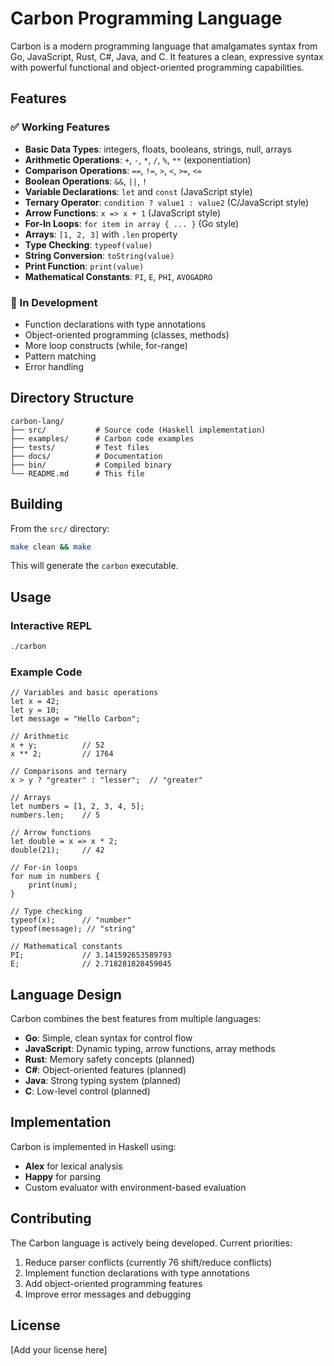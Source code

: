 # Carbon Programming Language

Carbon is a modern programming language that amalgamates syntax from Go, JavaScript, Rust, C#, Java, and C. It features a clean, expressive syntax with powerful functional and object-oriented programming capabilities.

## Features

### ✅ Working Features

- **Basic Data Types**: integers, floats, booleans, strings, null, arrays
- **Arithmetic Operations**: `+`, `-`, `*`, `/`, `%`, `**` (exponentiation)
- **Comparison Operations**: `==`, `!=`, `>`, `<`, `>=`, `<=`
- **Boolean Operations**: `&&`, `||`, `!`
- **Variable Declarations**: `let` and `const` (JavaScript style)
- **Ternary Operator**: `condition ? value1 : value2` (C/JavaScript style)
- **Arrow Functions**: `x => x + 1` (JavaScript style)
- **For-In Loops**: `for item in array { ... }` (Go style)
- **Arrays**: `[1, 2, 3]` with `.len` property
- **Type Checking**: `typeof(value)`
- **String Conversion**: `toString(value)`
- **Print Function**: `print(value)`
- **Mathematical Constants**: `PI`, `E`, `PHI`, `AVOGADRO`

### 🚧 In Development

- Function declarations with type annotations
- Object-oriented programming (classes, methods)
- More loop constructs (while, for-range)
- Pattern matching
- Error handling

## Directory Structure

```
carbon-lang/
├── src/           # Source code (Haskell implementation)
├── examples/      # Carbon code examples
├── tests/         # Test files
├── docs/          # Documentation
├── bin/           # Compiled binary
└── README.md      # This file
```

## Building

From the `src/` directory:

```bash
make clean && make
```

This will generate the `carbon` executable.

## Usage

### Interactive REPL

```bash
./carbon
```

### Example Code

```carbon
// Variables and basic operations
let x = 42;
let y = 10;
let message = "Hello Carbon";

// Arithmetic
x + y;          // 52
x ** 2;         // 1764

// Comparisons and ternary
x > y ? "greater" : "lesser";  // "greater"

// Arrays
let numbers = [1, 2, 3, 4, 5];
numbers.len;    // 5

// Arrow functions
let double = x => x * 2;
double(21);     // 42

// For-in loops
for num in numbers {
    print(num);
}

// Type checking
typeof(x);      // "number"
typeof(message); // "string"

// Mathematical constants
PI;             // 3.141592653589793
E;              // 2.718281828459045
```

## Language Design

Carbon combines the best features from multiple languages:

- **Go**: Simple, clean syntax for control flow
- **JavaScript**: Dynamic typing, arrow functions, array methods
- **Rust**: Memory safety concepts (planned)
- **C#**: Object-oriented features (planned)
- **Java**: Strong typing system (planned)
- **C**: Low-level control (planned)

## Implementation

Carbon is implemented in Haskell using:
- **Alex** for lexical analysis
- **Happy** for parsing
- Custom evaluator with environment-based evaluation

## Contributing

The Carbon language is actively being developed. Current priorities:

1. Reduce parser conflicts (currently 76 shift/reduce conflicts)
2. Implement function declarations with type annotations
3. Add object-oriented programming features
4. Improve error messages and debugging

## License

[Add your license here]
